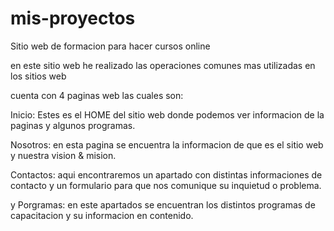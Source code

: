 # mis-proyectos
Sitio web de formacion para hacer cursos online

en este sitio web he realizado las operaciones comunes mas utilizadas en los sitios web

cuenta con 4 paginas web las cuales son:

Inicio:
Estes es el HOME del sitio web donde podemos ver informacion de la paginas y algunos programas.

Nosotros:
en esta pagina se encuentra la informacion de que es el sitio web y nuestra vision & mision.

Contactos:
aqui encontraremos un apartado con distintas informaciones de contacto y un formulario para que nos comunique su inquietud o problema.

y Porgramas:
en este apartados se encuentran los distintos programas de capacitacion y su informacion en contenido.
